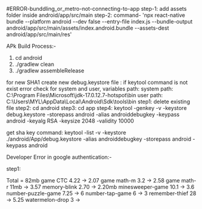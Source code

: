 #ERROR-bunddling_or_metro-not-connecting-to-app
step-1: add assets folder inside android/app/src/main
step-2: command- 'npx react-native bundle --platform android --dev false --entry-file index.js --bundle-output android/app/src/main/assets/index.android.bundle --assets-dest android/app/src/main/res'

APk Build Process:-
1. cd android
2. ./gradlew clean
3. ./gradlew assembleRelease


for new SHA1 create new debug.keystore file :
if keytool command is not exist error check for system and user, variables path:
system path: C:\Program Files\Microsoft\jdk-17.0.12.7-hotspot\bin
user path: C:\Users\MYL\AppData\Local\Android\Sdk\tools\bin
step1: delete existing file
step2: cd android
step3: cd app
step4: keytool -genkey -v -keystore debug.keystore -storepass android -alias androiddebugkey -keypass android -keyalg RSA -keysize 2048 -validity 10000

get sha key command: 
keytool -list -v -keystore ./android/App/debug.keystore -alias androiddebugkey -storepass android -keypass android



Developer Error in google authentication:-

step1:

Total = 82mb
game CTC 4.22 -> 2.07
game math-m 3.2 -> 2.58
game math-r 11mb -> 3.57
memory-blink 2.70 -> 2.20mb
minesweeper-game 10.1 -> 3.6
number-puzzle-game 7.25 -> 6
number-tap-game 6 -> 3
remember-thief 28 -> 5.25
watermelon-drop 3 ->
